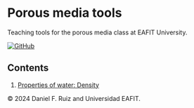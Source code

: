 # Porous media tools

Teaching tools for the porous media class at EAFIT University. 

[![GitHub](https://img.shields.io/badge/jupyter-book-orange?style=for-the-badge&logo=jupyter&logoColor=orange)](https://appliedmechanics-eafit.github.io/porous_media/)

## Contents

1. [Properties of water: Density](./notebooks/water_density.ipynb)


© 2024 Daniel F. Ruiz and Universidad EAFIT.
